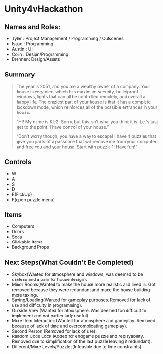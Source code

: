 # Unity4vHackathon

## Names and Roles:
* Tyler : Project Management / Programming / Cutscenes
* Isaac : Programming
* Austin : UI
* Colin : Design/Programming
* Brennen: Design/Assets

## Summary
> The year is 2051, and you are a wealthy owner of a company. Your house is very nice, which has maximum security, bulletproof windows, lights that can all be controlled remotely, and overall a happy life. The craziest part of your house is that it has a complete lockdown mode, which reinforces all of the possible entrances in your house.
>
> “HI! My name is Kle2. Sorry, but this isn’t what you think it is. Let's just get to the point. I have control of your house.”
>
> “Don’t worry though, you have a way to escape! I have 4 puzzles that give you parts of a passcode that will remove me from your computer and free you and your house. Start with puzzle 1! Have fun!”

## Controls
* W
* A
* S
* D
* E(PickUp)
* F(open puzzle menu)

## Items
* Computers
* Doors
* Soda
* Clickable Items
* Background Props

## Next Steps(What Couldn't Be Completed)
* Skybox(Wanted for atmosphere and windows, was deemed to be useless and a pain for house design).
* Minor Rooms(Wanted to make the house more realistic and lived in. Got removed because they were redundant and made the house building more taxing).
* Saving/Loading(Wanted for gameplay purposes. Removed for lack of use and difficulty in programming).
* Outside View (Wanted for atmosphere. Was deemed too difficult to implement and not particularly useful).
* More Item Interaction (Wanted for atmosphere and gameplay. Removed because of lack of time and overcomplicating gameplay).
* Second Person (Removed for lack of use).
* Random Code Lock (Added for endgame puzzle and replayability. Removed due to simplification of the last puzzle leaving it redundant).
* Different/More Levels/Puzzles(Infeasble due to time constraints).
